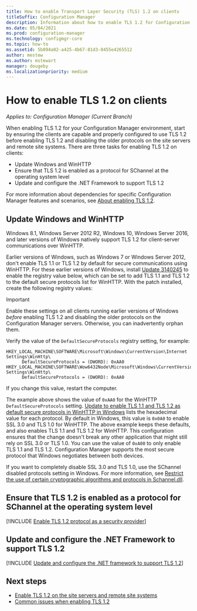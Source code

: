 ```yaml
---
title: How to enable Transport Layer Security (TLS) 1.2 on clients
titleSuffix: Configuration Manager
description: Information about how to enable TLS 1.2 for Configuration Manager clients.
ms.date: 05/04/2021
ms.prod: configuration-manager
ms.technology: configmgr-core
ms.topic: how-to
ms.assetid: 5b094a02-a425-4b67-81d3-8455e4265512
author: mestew
ms.author: mstewart
manager: dougeby
ms.localizationpriority: medium
---
```


# How to enable TLS 1.2 on clients

*Applies to: Configuration Manager (Current Branch)*

When enabling TLS 1.2 for your Configuration Manager environment, start by ensuring the clients are capable and properly configured to use TLS 1.2 before enabling TLS 1.2 and disabling the older protocols on the site servers and remote site systems. There are three tasks for enabling TLS 1.2 on clients:

- Update Windows and WinHTTP
- Ensure that TLS 1.2 is enabled as a protocol for SChannel at the operating system level
- Update and configure the .NET Framework to support TLS 1.2

For more information about dependencies for specific Configuration Manager features and scenarios, see [About enabling TLS 1.2](enable-tls-1-2.md).

## <a name="bkmk_winhttp"></a> Update Windows and WinHTTP

Windows 8.1, Windows Server 2012 R2, Windows 10, Windows Server 2016, and later versions of Windows natively support TLS 1.2 for client-server communications over WinHTTP. 

Earlier versions of Windows, such as Windows 7 or Windows Server 2012, don't enable TLS 1.1 or TLS 1.2 by default for secure communications using WinHTTP. For these earlier versions of Windows, install [Update 3140245](https://support.microsoft.com/topic/update-to-enable-tls-1-1-and-tls-1-2-as-default-secure-protocols-in-winhttp-in-windows-c4bd73d2-31d7-761e-0178-11268bb10392) to enable the registry value below, which can be set to add TLS 1.1 and TLS 1.2 to the default secure protocols list for WinHTTP. With the patch installed, create the following registry values:

> [!IMPORTANT]
> Enable these settings on all clients running earlier versions of Windows *before* enabling TLS 1.2 and disabling the older protocols on the Configuration Manager servers. Otherwise, you can inadvertently orphan them.

Verify the value of the `DefaultSecureProtocols` registry setting, for example:

``` Registry
HKEY_LOCAL_MACHINE\SOFTWARE\Microsoft\Windows\CurrentVersion\Internet Settings\WinHttp\
      DefaultSecureProtocols = (DWORD): 0xAA0
HKEY_LOCAL_MACHINE\SOFTWARE\Wow6432Node\Microsoft\Windows\CurrentVersion\Internet Settings\WinHttp\
      DefaultSecureProtocols = (DWORD): 0xAA0
```

If you change this value, restart the computer.

The example above shows the value of `0xAA0` for the WinHTTP `DefaultSecureProtocols` setting. [Update to enable TLS 1.1 and TLS 1.2 as default secure protocols in WinHTTP in Windows](https://support.microsoft.com/topic/update-to-enable-tls-1-1-and-tls-1-2-as-default-secure-protocols-in-winhttp-in-windows-c4bd73d2-31d7-761e-0178-11268bb10392) lists the hexadecimal value for each protocol. By default in Windows, this value is `0x0A0` to enable SSL 3.0 and TLS 1.0 for WinHTTP. The above example keeps these defaults, and also enables TLS 1.1 and TLS 1.2 for WinHTTP. This configuration ensures that the change doesn't break any other application that might still rely on SSL 3.0 or TLS 1.0. You can use the value of `0xA00` to only enable TLS 1.1 and TLS 1.2. Configuration Manager supports the most secure protocol that Windows negotiates between both devices.

 If you want to completely disable SSL 3.0 and TLS 1.0, use the SChannel disabled protocols setting in Windows. For more information, see [Restrict the use of certain cryptographic algorithms and protocols in Schannel.dll](/troubleshoot/windows-server/windows-security/restrict-cryptographic-algorithms-protocols-schannel).

## <a name="bkmk_protocol"></a> Ensure that TLS 1.2 is enabled as a protocol for SChannel at the operating system level

[!INCLUDE [Enable TLS 1.2 protocol as a security provider](includes/enable-tls-1-2-protocol-security-provider.md)]

## <a name="bkmk_net"></a> Update and configure the .NET Framework to support TLS 1.2

[!INCLUDE [Update and configure the .NET framework to support TLS 1.2](includes/update-net-framework-to-support-tls-1-2.md)]


## Next steps

- [Enable TLS 1.2 on the site servers and remote site systems](enable-tls-1-2-server.md)
- [Common issues when enabling TLS 1.2](enable-tls-1-2-troubleshoot.md)
